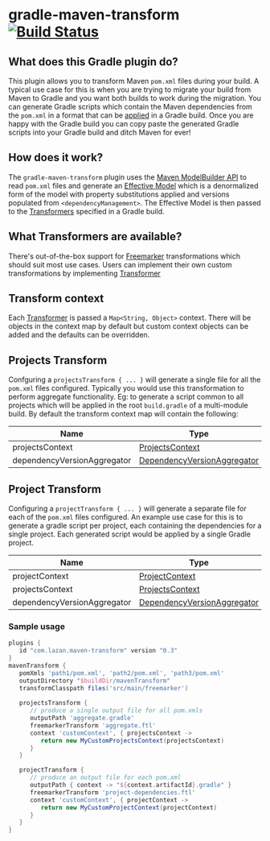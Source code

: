 # gradle-maven-transform [![Build Status](https://travis-ci.org/uklance/gradle-maven-transform.svg?branch=master)](https://travis-ci.org/uklance/gradle-maven-transform)

## What does this Gradle plugin do?

This plugin allows you to transform Maven `pom.xml` files during your build. A typical use case for this is when you are trying to migrate your build from Maven to Gradle and you want both builds to work during the migration. You can generate Gradle scripts which contain the Maven dependencies from the `pom.xml` in a format that can be [applied](https://docs.gradle.org/current/javadoc/org/gradle/api/plugins/PluginAware.html#apply(java.util.Map)) in a Gradle build. Once you are happy with the Gradle build you can copy paste the generated Gradle scripts into your Gradle build and ditch Maven for ever!

## How does it work?

The `gradle-maven-transform` plugin uses the [Maven ModelBuilder API](https://maven.apache.org/ref/3.5.2/maven-model-builder/apidocs/org/apache/maven/model/building/ModelBuilder.html) to read `pom.xml` files and generate an [Effective Model](https://maven.apache.org/ref/3.5.2/maven-model-builder/apidocs/org/apache/maven/model/building/ModelBuildingResult.html#getEffectiveModel--) which is a denormalized form of the model with property substitutions applied and versions populated from `<dependencyManagement>`. The Effective Model is then passed to the [Transformers](https://github.com/uklance/gradle-maven-transform/blob/master/plugin/src/main/groovy/com/lazan/maven/transform/Transformer.java) specified in a Gradle build.

## What Transformers are available?

There's out-of-the-box support for [Freemarker](https://freemarker.apache.org/) transformations which should suit most use cases. Users can implement their own custom transformations by implementing [Transformer](https://github.com/uklance/gradle-maven-transform/blob/master/plugin/src/main/groovy/com/lazan/maven/transform/Transformer.java)

## Transform context

Each [Transformer](https://github.com/uklance/gradle-maven-transform/blob/master/plugin/src/main/groovy/com/lazan/maven/transform/Transformer.java) is passed a `Map<String, Object>` context. There will be objects in the context map by default but custom context objects can be added and the defaults can be overridden.

## Projects Transform

Confguring a `projectsTransform { ... }` will generate a single file for all the `pom.xml` files configured. Typically you would use this transformation to perform aggregate functionality. Eg: to generate a script common to all projects which will be applied in the root `build.gradle` of a multi-module build. By default the transform context map will contain the following:

| Name             | Type         |
|------------------|--------------|
| projectsContext   | [ProjectsContext](https://github.com/uklance/gradle-maven-transform/blob/master/plugin/src/main/groovy/com/lazan/maven/transform/ProjectsContext.java)|
| dependencyVersionAggregator | [DependencyVersionAggregator](https://github.com/uklance/gradle-maven-transform/blob/master/plugin/src/main/groovy/com/lazan/maven/transform/DependencyVersionAggregator.java)


## Project Transform

Configuring a `projectTransform { ... }` will generate a separate file for each of the `pom.xml` files configured. An example use case for this is to generate a gradle script per project, each containing the dependencies for a single project. Each generated script would be applied by a single Gradle project.

| Name             | Type         |
|------------------|--------------|
| projectContext   | [ProjectContext](https://github.com/uklance/gradle-maven-transform/blob/master/plugin/src/main/groovy/com/lazan/maven/transform/ProjectContext.java)|
| projectsContext   | [ProjectsContext](https://github.com/uklance/gradle-maven-transform/blob/master/plugin/src/main/groovy/com/lazan/maven/transform/ProjectsContext.java)|
| dependencyVersionAggregator | [DependencyVersionAggregator](https://github.com/uklance/gradle-maven-transform/blob/master/plugin/src/main/groovy/com/lazan/maven/transform/DependencyVersionAggregator.java)

### Sample usage

```groovy
plugins {
   id "com.lazan.maven-transform" version "0.3"
}
mavenTransform {
   pomXmls 'path1/pom.xml', 'path2/pom.xml', 'path3/pom.xml'
   outputDirectory "$buildDir/mavenTransform"
   transformClasspath files('src/main/freemarker')
   
   projectsTransform {
      // produce a single output file for all pom.xmls
      outputPath 'aggregate.gradle'
      freemarkerTransform 'aggregate.ftl'
      context 'customContext', { projectsContext ->
         return new MyCustomProjectsContext(projectsContext)
      }
   }

   projectTransform {
      // produce an output file for each pom.xml
      outputPath { context -> "${context.artifactId}.gradle" }
      freemarkerTransform 'project-dependencies.ftl'
      context 'customContext', { projectContext ->
         return new MyCustomProjectContext(projectContext)
      }
   }
}
```
